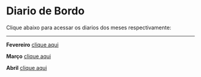 # Diario de Bordo

Clique abaixo para acessar os diarios dos meses respectivamente:

---

**Fevereiro** [clique aqui](./diario/diario_fev.md)

**Março** [clique aqui](./diario/diario_mar.md)

**Abril** [clique aqui](./diario/diario_abr.md)
